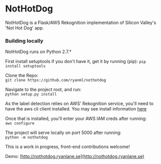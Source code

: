 # NotHotDog

NotHotDog is a Flask/AWS Rekognition implementation of Silicon Valley's 'Not Hot Dog' app.

### Building locally

NotHotDog runs on Python 2.7.*

First install setuptools if you don't have it, get it by running (pip): 
`pip install setuptools`

Clone the Repo:  
`git clone https://github.com/ryanml/nothotdog`

Navigate to the project root, and run:  
`python setup.py install`

As the label detection relies on AWS' Rekognition service, you'll need to have the aws cli client installed. You may see install information [here](http://docs.aws.amazon.com/cli/latest/userguide/installing.html)

Once that is installed, you'll enter your AWS IAM creds after running:  
`aws configure`

The project will serve locally on port 5000 after running:  
`python -m nothotdog`

This is a work in progress, front-end contributions welcome! 

Demo: 
[http://nothotdog.ryanlane.se](http://nothotdog.ryanlane.se)